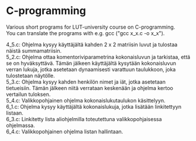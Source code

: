 # C-programming
Various short programs for LUT-university course on C-programming.\
You can translate the programs with e.g. gcc ("gcc x_x.c -o x_x").

4_5.c: Ohjelma kysyy käyttäjältä kahden 2 x 2 matriisin luvut ja tulostaa näistä summamatriisin.\
5_2.c: Ohjelma ottaa komentoriviparametrina kokonaisluvun ja tarkistaa, että se on hyväksyttävä. Tämän jälkeen käyttäjältä kysytään kokonaisluvun verran lukuja, jotka asetetaan dynaamisesti varattuun taulukkoon, joka tulostetaan näytölle.\
5_3.c: Ohjelma kysyy kahden henkilön nimet ja iät, jotka asetetaan tietueisiin. Tämän jälkeen niitä verrataan keskenään ja ohjelma kertoo vertailun tuloksen.\
5_4.c: Valikkopohjainen ohjelma kokonaislukutaulukon käsittelyyn.\
6_1.c: Ohjelma kysyy käyttäjältä kokonaislukuja, jotka lisätään linkitettyyn listaan.\
6_3.c: Linkitetty lista aliohjelmilla toteutettuna valikkopohjaisessa ohjelmassa.\
6_4.c: Valikkopohjainen ohjelma listan hallintaan.
